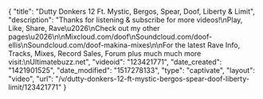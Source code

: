 {
    "title": "Dutty Donkers 12 Ft. Mystic, Bergos, Spear, Doof, Liberty & Limit",
    "description": "Thanks for listening & subscribe for more videos!\nPlay, Like, Share, Rave\u2026\nCheck out my other pages\u2026\n\nMixcloud.com\/doof\nSoundcloud.com\/doof-ellis\nSoundcloud.com\/doof-makina-mixes\n\nFor the latest Rave Info, Tracks, Mixes, Record Sales, Forum plus much much more visit:\nUltimatebuzz.net",
    "videoid": "123421771",
    "date_created": "1421901525",
    "date_modified": "1517278133",
    "type": "captivate",
    "layout": "video",
    "url": "\/v\/dutty-donkers-12-ft-mystic-bergos-spear-doof-liberty-limit\/123421771"
}